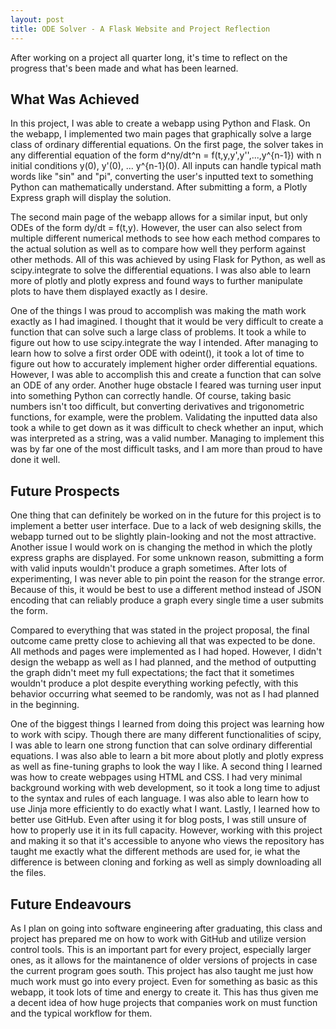 ```yaml
---
layout: post
title: ODE Solver - A Flask Website and Project Reflection
---
```


After working on a project all quarter long, it's time to reflect on the progress that's been made and what has been learned. 

## What Was Achieved ##

In this project, I was able to create a webapp using Python and Flask. On the webapp, I implemented two main pages that graphically solve a large class of ordinary differential equations. On the first page, the solver takes in any differential equation of the form d^ny/dt^n = f(t,y,y',y'',...,y^{n-1}) with n initial conditions y(0), y'(0), ... y^{n-1}(0). All inputs can handle typical math words like "sin" and "pi", converting the user's inputted text to something Python can mathematically understand. After submitting a form, a Plotly Express graph will display the solution. 

The second main page of the webapp allows for a similar input, but only ODEs of the form dy/dt = f(t,y). However, the user can also select from multiple different numerical methods to see how each method compares to the actual solution as well as to compare how well they perform against other methods. All of this was achieved by using Flask for Python, as well as scipy.integrate to solve the differential equations. I was also able to learn more of plotly and plotly express and found ways to further manipulate plots to have them displayed exactly as I desire. 

One of the things I was proud to accomplish was making the math work exactly as I had imagined. I thought that it would be very difficult to create a function that can solve such a large class of problems. It took a while to figure out how to use scipy.integrate the way I intended. After managing to learn how to solve a first order ODE with odeint(), it took a lot of time to figure out how to accurately implement higher order differential equations. However, I was able to accomplish this and create a function that can solve an ODE of any order. Another huge obstacle I feared was turning user input into something Python can correctly handle. Of course, taking basic numbers isn't too difficult, but converting derivatives and trigonometric functions, for example, were the problem. Validating the inputted data also took a while to get down as it was difficult to check whether an input, which was interpreted as a string, was a valid number. Managing to implement this was by far one of the most difficult tasks, and I am more than proud to have done it well. 

## Future Prospects ##

One thing that can definitely be worked on in the future for this project is to implement a better user interface. Due to a lack of web designing skills, the webapp turned out to be slightly plain-looking and not the most attractive. Another issue I would work on is changing the method in which the plotly express graphs are displayed. For some unknown reason, submitting a form with valid inputs wouldn't produce a graph sometimes. After lots of experimenting, I was never able to pin point the reason for the strange error. Because of this, it would be best to use a different method instead of JSON encoding that can reliably produce a graph every single time a user submits the form. 

Compared to everything that was stated in the project proposal, the final outcome came pretty close to achieving all that was expected to be done. All methods and pages were implemented as I had hoped. However, I didn't design the webapp as well as I had planned, and the method of outputting the graph didn't meet my full expectations; the fact that it sometimes wouldn't produce a plot despite everything working pefectly, with this behavior occurring what seemed to be randomly, was not as I had planned in the beginning. 

One of the biggest things I learned from doing this project was learning how to work with scipy. Though there are many different functionalities of scipy, I was able to learn one strong function that can solve ordinary differential equations. I was also able to learn a bit more about plotly and plotly express as well as fine-tuning graphs to look the way I like. A second thing I learned was how to create webpages using HTML and CSS. I had very minimal background working with web development, so it took a long time to adjust to the syntax and rules of each language. I was also able to learn how to use Jinja more efficiently to do exactly what I want. Lastly, I learned how to better use GitHub. Even after using it for blog posts, I was still unsure of how to properly use it in its full capacity. However, working with this project and making it so that it's accessible to anyone who views the repository has taught me exactly what the different methods are used for, ie what the difference is between cloning and forking as well as simply downloading all the files. 

## Future Endeavours ##

As I plan on going into software engineering after graduating, this class and project has prepared me on how to work with GitHub and utilize version control tools. This is an important part for every project, especially larger ones, as it allows for the maintanence of older versions of projects in case the current program goes south. This project has also taught me just how much work must go into every project. Even for something as basic as this webapp, it took lots of time and energy to create it. This has thus given me a decent idea of how huge projects that companies work on must function and the typical workflow for them. 